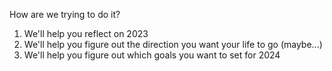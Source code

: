 
How are we trying to do it?
1. We'll help you reflect on 2023
2. We'll help you figure out the direction you want your life to go (maybe...)
3. We'll help you figure out which goals you want to set for 2024

